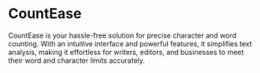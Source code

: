 # CountEase
CountEase is your hassle-free solution for precise character and word counting. With an intuitive interface and powerful features, 
it simplifies text analysis, making it effortless for writers, editors, and businesses to meet their word and character limits accurately.
